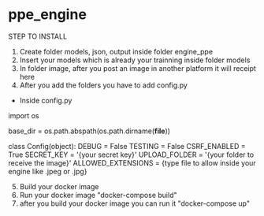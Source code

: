 # ppe_engine


STEP TO INSTALL

1. Create folder models, json, output inside folder engine_ppe
2. Insert your models which is already your trainning inside folder models
3. In folder image, after you post an image in another platform it will receipt here
4. After you add the folders you have to add config.py

- Inside config.py

import os

base_dir = os.path.abspath(os.path.dirname(__file__))

class Config(object):
    DEBUG = False
    TESTING = False
    CSRF_ENABLED = True
    SECRET_KEY = '{your secret key}'
    UPLOAD_FOLDER = '{your folder to receive the image}'
    ALLOWED_EXTENSIONS = {type file to allow inside your engine like .jpeg or .jpg}


5. Build your docker image
6. Run your docker image "docker-compose build"
7. after you build your docker image you can run it "docker-compose up"